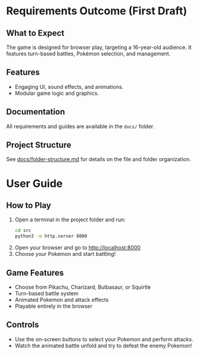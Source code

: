 # Requirements Outcome (First Draft)

## What to Expect
The game is designed for browser play, targeting a 16-year-old audience. It features turn-based battles, Pokémon selection, and management.

## Features
- Engaging UI, sound effects, and animations.
- Modular game logic and graphics.

## Documentation
All requirements and guides are available in the `docs/` folder.
## Project Structure
See [docs/folder-structure.md](folder-structure.md) for details on the file and folder organization.
# User Guide

## How to Play

1. Open a terminal in the project folder and run:
   ```bash
   cd src
   python3 -m http.server 8000
   ```
2. Open your browser and go to [http://localhost:8000](http://localhost:8000)
3. Choose your Pokemon and start battling!

## Game Features
- Choose from Pikachu, Charizard, Bulbasaur, or Squirtle
- Turn-based battle system
- Animated Pokemon and attack effects
- Playable entirely in the browser

## Controls
- Use the on-screen buttons to select your Pokemon and perform attacks.
- Watch the animated battle unfold and try to defeat the enemy Pokemon!
